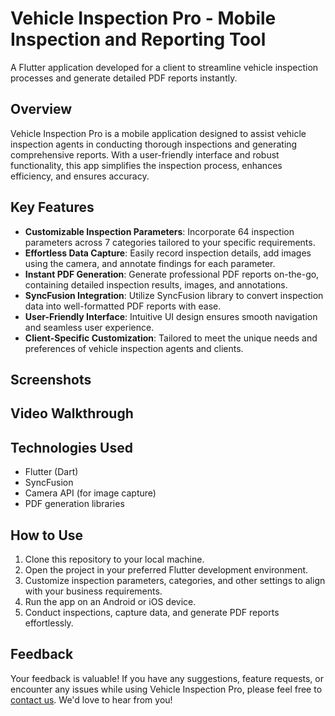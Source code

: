 # Vehicle Inspection Pro - Mobile Inspection and Reporting Tool

A Flutter application developed for a client to streamline vehicle inspection processes and generate detailed PDF reports instantly.

## Overview

Vehicle Inspection Pro is a mobile application designed to assist vehicle inspection agents in conducting thorough inspections and generating comprehensive reports. With a user-friendly interface and robust functionality, this app simplifies the inspection process, enhances efficiency, and ensures accuracy.

## Key Features

- **Customizable Inspection Parameters**: Incorporate 64 inspection parameters across 7 categories tailored to your specific requirements.
- **Effortless Data Capture**: Easily record inspection details, add images using the camera, and annotate findings for each parameter.
- **Instant PDF Generation**: Generate professional PDF reports on-the-go, containing detailed inspection results, images, and annotations.
- **SyncFusion Integration**: Utilize SyncFusion library to convert inspection data into well-formatted PDF reports with ease.
- **User-Friendly Interface**: Intuitive UI design ensures smooth navigation and seamless user experience.
- **Client-Specific Customization**: Tailored to meet the unique needs and preferences of vehicle inspection agents and clients.

## Screenshots

<!-- Placeholder for screenshots -->

## Video Walkthrough

<!-- Placeholder for video walkthrough -->

## Technologies Used

- Flutter (Dart)
- SyncFusion
- Camera API (for image capture)
- PDF generation libraries

## How to Use

1. Clone this repository to your local machine.
2. Open the project in your preferred Flutter development environment.
3. Customize inspection parameters, categories, and other settings to align with your business requirements.
4. Run the app on an Android or iOS device.
5. Conduct inspections, capture data, and generate PDF reports effortlessly.

## Feedback

Your feedback is valuable! If you have any suggestions, feature requests, or encounter any issues while using Vehicle Inspection Pro, please feel free to [contact us](mailto:your-email@example.com). We'd love to hear from you!
